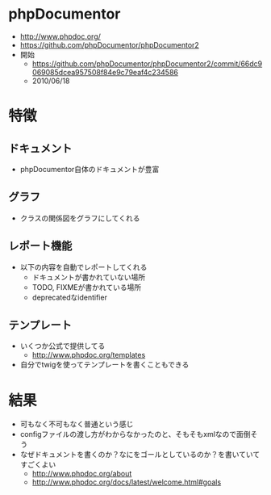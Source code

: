 # phpDocumentor
- http://www.phpdoc.org/
- https://github.com/phpDocumentor/phpDocumentor2
- 開始
  - https://github.com/phpDocumentor/phpDocumentor2/commit/66dc9069085dcea957508f84e9c79eaf4c234586
  - 2010/06/18

# 特徴
## ドキュメント
- phpDocumentor自体のドキュメントが豊富

## グラフ
- クラスの関係図をグラフにしてくれる

## レポート機能
- 以下の内容を自動でレポートしてくれる
  - ドキュメントが書かれていない場所
  - TODO, FIXMEが書かれている場所
  - deprecatedなidentifier

## テンプレート
- いくつか公式で提供してる
  - http://www.phpdoc.org/templates
- 自分でtwigを使ってテンプレートを書くこともできる

# 結果
- 可もなく不可もなく普通という感じ
- configファイルの渡し方がわからなかったのと、そもそもxmlなので面倒そう
- なぜドキュメントを書くのか？なにをゴールとしているのか？を書いていてすごくよい
  - http://www.phpdoc.org/about
  - http://www.phpdoc.org/docs/latest/welcome.html#goals

